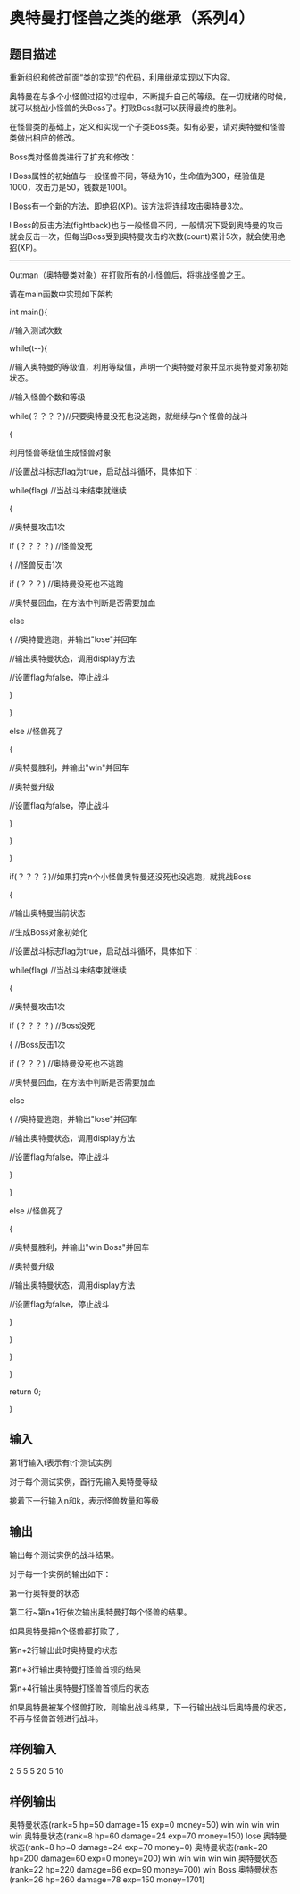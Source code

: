  # 奥特曼打怪兽之类的继承（系列4） ## 题目描述 重新组织和修改前面“类的实现”的代码，利用继承实现以下内容。  奥特曼在与多个小怪兽过招的过程中，不断提升自己的等级。在一切就绪的时候，就可以挑战小怪兽的头Boss了。打败Boss就可以获得最终的胜利。  在怪兽类的基础上，定义和实现一个子类Boss类。如有必要，请对奥特曼和怪兽类做出相应的修改。  Boss类对怪兽类进行了扩充和修改：  l  Boss属性的初始值与一般怪兽不同，等级为10，生命值为300，经验值是1000，攻击力是50，钱数是1001。  l  Boss有一个新的方法，即绝招(XP)。该方法将连续攻击奥特曼3次。  l  Boss的反击方法(fightback)也与一般怪兽不同，一般情况下受到奥特曼的攻击就会反击一次，但每当Boss受到奥特曼攻击的次数(count)累计5次，就会使用绝招(XP)。    *******************************************************************************  Outman（奥特曼类对象）在打败所有的小怪兽后，将挑战怪兽之王。  请在main函数中实现如下架构  int main(){  //输入测试次数    while(t--){  //输入奥特曼的等级值，利用等级值，声明一个奥特曼对象并显示奥特曼对象初始状态。  //输入怪兽个数和等级    while(？？？？)//只要奥特曼没死也没逃跑，就继续与n个怪兽的战斗  {  利用怪兽等级值生成怪兽对象    //设置战斗标志flag为true，启动战斗循环，具体如下：  while(flag) //当战斗未结束就继续  {  //奥特曼攻击1次  if (？？？？)  //怪兽没死  {   //怪兽反击1次    if (？？？)       //奥特曼没死也不逃跑  //奥特曼回血，在方法中判断是否需要加血    else  {   //奥特曼逃跑，并输出"lose"并回车    //输出奥特曼状态，调用display方法    //设置flag为false，停止战斗    }  }  else //怪兽死了  {  //奥特曼胜利，并输出"win"并回车    //奥特曼升级    //设置flag为false，停止战斗    }  }  }    if(？？？？)//如果打完n个小怪兽奥特曼还没死也没逃跑，就挑战Boss  {  //输出奥特曼当前状态    //生成Boss对象初始化      //设置战斗标志flag为true，启动战斗循环，具体如下：    while(flag) //当战斗未结束就继续  {  //奥特曼攻击1次    if (？？？？)  //Boss没死  {   //Boss反击1次    if (？？？)       //奥特曼没死也不逃跑  //奥特曼回血，在方法中判断是否需要加血    else  {   //奥特曼逃跑，并输出"lose"并回车    //输出奥特曼状态，调用display方法    //设置flag为false，停止战斗    }  }    else //怪兽死了  {  //奥特曼胜利，并输出"win Boss"并回车    //奥特曼升级    //输出奥特曼状态，调用display方法    //设置flag为false，停止战斗    }  }  }  }  return 0;  }   ## 输入 第1行输入t表示有t个测试实例  对于每个测试实例，首行先输入奥特曼等级  接着下一行输入n和k，表示怪兽数量和等级  ## 输出 输出每个测试实例的战斗结果。  对于每一个实例的输出如下：  第一行奥特曼的状态  第二行~第n+1行依次输出奥特曼打每个怪兽的结果。  如果奥特曼把n个怪兽都打败了，  第n+2行输出此时奥特曼的状态  第n+3行输出奥特曼打怪兽首领的结果  第n+4行输出奥特曼打怪兽首领后的状态    如果奥特曼被某个怪兽打败，则输出战斗结果，下一行输出战斗后奥特曼的状态，不再与怪兽首领进行战斗。  ## 样例输入 2 5 5 5 20 5 10 ## 样例输出 奥特曼状态(rank=5 hp=50 damage=15 exp=0 money=50) win win win win win 奥特曼状态(rank=8 hp=60 damage=24 exp=70 money=150) lose 奥特曼状态(rank=8 hp=0 damage=24 exp=70 money=0) 奥特曼状态(rank=20 hp=200 damage=60 exp=0 money=200) win win win win win 奥特曼状态(rank=22 hp=220 damage=66 exp=90 money=700) win Boss 奥特曼状态(rank=26 hp=260 damage=78 exp=150 money=1701) 